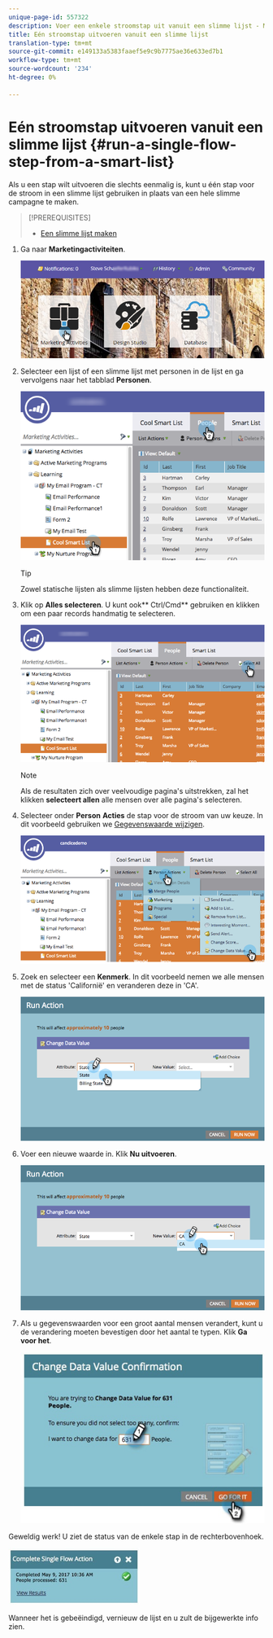 ```yaml
---
unique-page-id: 557322
description: Voer een enkele stroomstap uit vanuit een slimme lijst - Marketo Docs - Productdocumentatie
title: Eén stroomstap uitvoeren vanuit een slimme lijst
translation-type: tm+mt
source-git-commit: e149133a5383faaef5e9c9b7775ae36e633ed7b1
workflow-type: tm+mt
source-wordcount: '234'
ht-degree: 0%

---
```



# Eén stroomstap uitvoeren vanuit een slimme lijst {#run-a-single-flow-step-from-a-smart-list}

Als u een stap wilt uitvoeren die slechts eenmalig is, kunt u één stap voor de stroom in een slimme lijst gebruiken in plaats van een hele slimme campagne te maken.

>[!PREREQUISITES]
>
>* [Een slimme lijst maken](../../../../product-docs/core-marketo-concepts/smart-lists-and-static-lists/creating-a-smart-list/create-a-smart-list.md)

>



1. Ga naar **Marketingactiviteiten**.

   ![](assets/login-marketing-activities-1.png)

1. Selecteer een lijst of een slimme lijst met personen in de lijst en ga vervolgens naar het tabblad **Personen**.

   ![](assets/smartlistpeopletab-hands.png)

   >[!TIP]
   >
   >Zowel statische lijsten als slimme lijsten hebben deze functionaliteit.

1. Klik op **Alles selecteren**. U kunt ook** Ctrl/Cmd** gebruiken en klikken om een paar records handmatig te selecteren.

   ![](assets/smartlist-selectallhand.png)

   >[!NOTE]
   >
   >Als de resultaten zich over veelvoudige pagina&#39;s uitstrekken, zal het klikken **selecteert allen** alle mensen over alle pagina&#39;s selecteren.

1. Selecteer onder **Person** **Acties** de stap voor de stroom van uw keuze. In dit voorbeeld gebruiken we [Gegevenswaarde wijzigen](../../../../product-docs/core-marketo-concepts/smart-campaigns/flow-actions/change-data-value.md).

   ![](assets/personactions-hands.png)

1. Zoek en selecteer een **Kenmerk**. In dit voorbeeld nemen we alle mensen met de status &#39;Californië&#39; en veranderen deze in &#39;CA&#39;.

   ![](assets/runaction-hands.png)

1. Voer een nieuwe waarde in. Klik **Nu uitvoeren**.

   ![](assets/runactionnewvalue-hands.png)

1. Als u gegevenswaarden voor een groot aantal mensen verandert, kunt u de verandering moeten bevestigen door het aantal te typen. Klik **Ga voor het**.

   ![](assets/changedatavalue.jpg)

Geweldig werk! U ziet de status van de enkele stap in de rechterbovenhoek.

![](assets/completesingleflowaction.jpg)

Wanneer het is gebeëindigd, vernieuw de lijst en u zult de bijgewerkte info zien.

